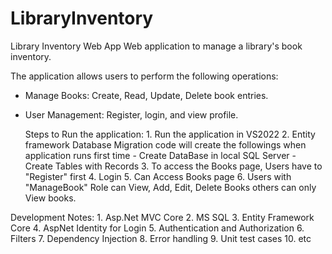 # LibraryInventory
Library Inventory Web App
Web application to manage a library's book inventory.

 The application allows users to perform the following operations:
- Manage Books: Create, Read, Update, Delete book entries.
- User Management: Register, login, and view profile.

  Steps to Run the application:
      1. Run the application in VS2022
      2. Entity framework Database Migration code will create the followings when application runs first time
             - Create DataBase in local SQL Server
              - Create Tables with Records
      3. To access the Books page, Users have to "Register" first
      4. Login 
      5. Can Access Books page
      6. Users with "ManageBook" Role can View, Add, Edit, Delete Books others can only View books.
  
Development Notes:
     1. Asp.Net MVC Core 
     2. MS SQL
     3. Entity Framework Core
     4. AspNet Identity for Login
     5. Authentication and Authorization
     6. Filters
     7. Dependency Injection
     8. Error handling 
     9. Unit test cases
     10. etc


